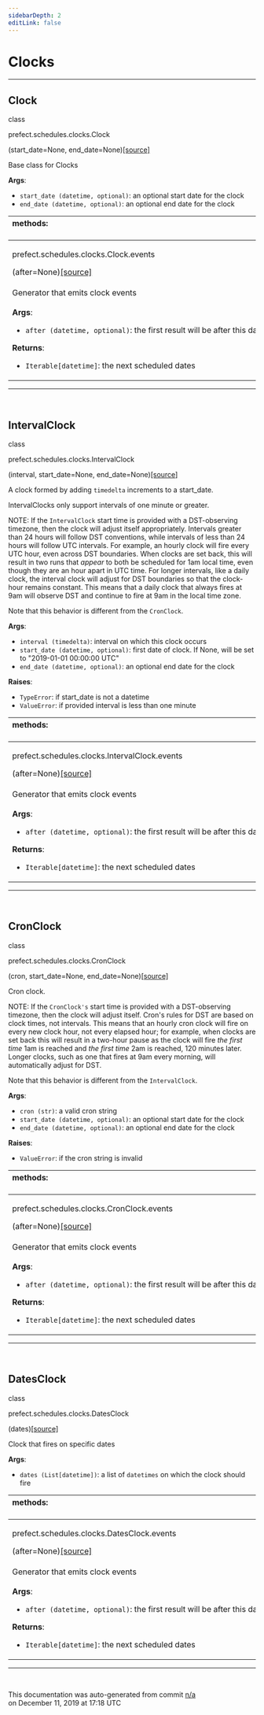 ```yaml
---
sidebarDepth: 2
editLink: false
---
```

# Clocks
---
 ## Clock
 <div class='class-sig' id='prefect-schedules-clocks-clock'><p class="prefect-sig">class </p><p class="prefect-class">prefect.schedules.clocks.Clock</p>(start_date=None, end_date=None)<span class="source"><a href="https://github.com/PrefectHQ/prefect/blob/master/src/prefect/schedules/clocks.py#L9">[source]</a></span></div>

Base class for Clocks

**Args**:     <ul class="args"><li class="args">`start_date (datetime, optional)`: an optional start date for the clock     </li><li class="args">`end_date (datetime, optional)`: an optional end date for the clock</li></ul>

|methods: &nbsp;&nbsp;&nbsp;&nbsp;&nbsp;&nbsp;&nbsp;&nbsp;&nbsp;&nbsp;&nbsp;&nbsp;&nbsp;&nbsp;&nbsp;&nbsp;&nbsp;&nbsp;&nbsp;&nbsp;&nbsp;&nbsp;&nbsp;&nbsp;&nbsp;&nbsp;&nbsp;&nbsp;&nbsp;&nbsp;&nbsp;&nbsp;&nbsp;&nbsp;&nbsp;&nbsp;&nbsp;&nbsp;&nbsp;&nbsp;&nbsp;&nbsp;&nbsp;&nbsp;&nbsp;&nbsp;&nbsp;&nbsp;&nbsp;&nbsp;&nbsp;&nbsp;&nbsp;&nbsp;&nbsp;&nbsp;&nbsp;&nbsp;&nbsp;&nbsp;&nbsp;&nbsp;&nbsp;&nbsp;&nbsp;&nbsp;&nbsp;&nbsp;&nbsp;&nbsp;&nbsp;&nbsp;&nbsp;&nbsp;&nbsp;&nbsp;&nbsp;&nbsp;&nbsp;&nbsp;&nbsp;&nbsp;&nbsp;&nbsp;&nbsp;&nbsp;&nbsp;&nbsp;&nbsp;&nbsp;&nbsp;&nbsp;&nbsp;&nbsp;&nbsp;&nbsp;&nbsp;&nbsp;&nbsp;&nbsp;&nbsp;&nbsp;&nbsp;&nbsp;&nbsp;&nbsp;&nbsp;&nbsp;&nbsp;&nbsp;&nbsp;&nbsp;&nbsp;&nbsp;&nbsp;&nbsp;&nbsp;&nbsp;&nbsp;&nbsp;&nbsp;&nbsp;&nbsp;&nbsp;&nbsp;&nbsp;&nbsp;&nbsp;&nbsp;&nbsp;&nbsp;&nbsp;&nbsp;&nbsp;&nbsp;&nbsp;&nbsp;&nbsp;&nbsp;&nbsp;&nbsp;&nbsp;&nbsp;&nbsp;&nbsp;&nbsp;&nbsp;&nbsp;&nbsp;&nbsp;|
|:----|
 | <div class='method-sig' id='prefect-schedules-clocks-clock-events'><p class="prefect-class">prefect.schedules.clocks.Clock.events</p>(after=None)<span class="source"><a href="https://github.com/PrefectHQ/prefect/blob/master/src/prefect/schedules/clocks.py#L26">[source]</a></span></div>
<p class="methods">Generator that emits clock events<br><br>**Args**:     <ul class="args"><li class="args">`after (datetime, optional)`: the first result will be after this date</li></ul>**Returns**:     <ul class="args"><li class="args">`Iterable[datetime]`: the next scheduled dates</li></ul></p>|

---
<br>

 ## IntervalClock
 <div class='class-sig' id='prefect-schedules-clocks-intervalclock'><p class="prefect-sig">class </p><p class="prefect-class">prefect.schedules.clocks.IntervalClock</p>(interval, start_date=None, end_date=None)<span class="source"><a href="https://github.com/PrefectHQ/prefect/blob/master/src/prefect/schedules/clocks.py#L39">[source]</a></span></div>

A clock formed by adding `timedelta` increments to a start_date.

IntervalClocks only support intervals of one minute or greater.

NOTE: If the `IntervalClock` start time is provided with a DST-observing timezone, then the clock will adjust itself appropriately. Intervals greater than 24 hours will follow DST conventions, while intervals of less than 24 hours will follow UTC intervals. For example, an hourly clock will fire every UTC hour, even across DST boundaries. When clocks are set back, this will result in two runs that *appear* to both be scheduled for 1am local time, even though they are an hour apart in UTC time. For longer intervals, like a daily clock, the interval clock will adjust for DST boundaries so that the clock-hour remains constant. This means that a daily clock that always fires at 9am will observe DST and continue to fire at 9am in the local time zone.

Note that this behavior is different from the `CronClock`.

**Args**:     <ul class="args"><li class="args">`interval (timedelta)`: interval on which this clock occurs     </li><li class="args">`start_date (datetime, optional)`: first date of clock. If None, will be set to         "2019-01-01 00:00:00 UTC"     </li><li class="args">`end_date (datetime, optional)`: an optional end date for the clock</li></ul>**Raises**:     <ul class="args"><li class="args">`TypeError`: if start_date is not a datetime     </li><li class="args">`ValueError`: if provided interval is less than one minute</li></ul>

|methods: &nbsp;&nbsp;&nbsp;&nbsp;&nbsp;&nbsp;&nbsp;&nbsp;&nbsp;&nbsp;&nbsp;&nbsp;&nbsp;&nbsp;&nbsp;&nbsp;&nbsp;&nbsp;&nbsp;&nbsp;&nbsp;&nbsp;&nbsp;&nbsp;&nbsp;&nbsp;&nbsp;&nbsp;&nbsp;&nbsp;&nbsp;&nbsp;&nbsp;&nbsp;&nbsp;&nbsp;&nbsp;&nbsp;&nbsp;&nbsp;&nbsp;&nbsp;&nbsp;&nbsp;&nbsp;&nbsp;&nbsp;&nbsp;&nbsp;&nbsp;&nbsp;&nbsp;&nbsp;&nbsp;&nbsp;&nbsp;&nbsp;&nbsp;&nbsp;&nbsp;&nbsp;&nbsp;&nbsp;&nbsp;&nbsp;&nbsp;&nbsp;&nbsp;&nbsp;&nbsp;&nbsp;&nbsp;&nbsp;&nbsp;&nbsp;&nbsp;&nbsp;&nbsp;&nbsp;&nbsp;&nbsp;&nbsp;&nbsp;&nbsp;&nbsp;&nbsp;&nbsp;&nbsp;&nbsp;&nbsp;&nbsp;&nbsp;&nbsp;&nbsp;&nbsp;&nbsp;&nbsp;&nbsp;&nbsp;&nbsp;&nbsp;&nbsp;&nbsp;&nbsp;&nbsp;&nbsp;&nbsp;&nbsp;&nbsp;&nbsp;&nbsp;&nbsp;&nbsp;&nbsp;&nbsp;&nbsp;&nbsp;&nbsp;&nbsp;&nbsp;&nbsp;&nbsp;&nbsp;&nbsp;&nbsp;&nbsp;&nbsp;&nbsp;&nbsp;&nbsp;&nbsp;&nbsp;&nbsp;&nbsp;&nbsp;&nbsp;&nbsp;&nbsp;&nbsp;&nbsp;&nbsp;&nbsp;&nbsp;&nbsp;&nbsp;&nbsp;&nbsp;&nbsp;&nbsp;&nbsp;|
|:----|
 | <div class='method-sig' id='prefect-schedules-clocks-intervalclock-events'><p class="prefect-class">prefect.schedules.clocks.IntervalClock.events</p>(after=None)<span class="source"><a href="https://github.com/PrefectHQ/prefect/blob/master/src/prefect/schedules/clocks.py#L83">[source]</a></span></div>
<p class="methods">Generator that emits clock events<br><br>**Args**:     <ul class="args"><li class="args">`after (datetime, optional)`: the first result will be after this date</li></ul>**Returns**:     <ul class="args"><li class="args">`Iterable[datetime]`: the next scheduled dates</li></ul></p>|

---
<br>

 ## CronClock
 <div class='class-sig' id='prefect-schedules-clocks-cronclock'><p class="prefect-sig">class </p><p class="prefect-class">prefect.schedules.clocks.CronClock</p>(cron, start_date=None, end_date=None)<span class="source"><a href="https://github.com/PrefectHQ/prefect/blob/master/src/prefect/schedules/clocks.py#L131">[source]</a></span></div>

Cron clock.

NOTE: If the `CronClock's` start time is provided with a DST-observing timezone, then the clock will adjust itself. Cron's rules for DST are based on clock times, not intervals. This means that an hourly cron clock will fire on every new clock hour, not every elapsed hour; for example, when clocks are set back this will result in a two-hour pause as the clock will fire *the first time* 1am is reached and *the first time* 2am is reached, 120 minutes later. Longer clocks, such as one that fires at 9am every morning, will automatically adjust for DST.

Note that this behavior is different from the `IntervalClock`.

**Args**:     <ul class="args"><li class="args">`cron (str)`: a valid cron string     </li><li class="args">`start_date (datetime, optional)`: an optional start date for the clock     </li><li class="args">`end_date (datetime, optional)`: an optional end date for the clock</li></ul>**Raises**:     <ul class="args"><li class="args">`ValueError`: if the cron string is invalid</li></ul>

|methods: &nbsp;&nbsp;&nbsp;&nbsp;&nbsp;&nbsp;&nbsp;&nbsp;&nbsp;&nbsp;&nbsp;&nbsp;&nbsp;&nbsp;&nbsp;&nbsp;&nbsp;&nbsp;&nbsp;&nbsp;&nbsp;&nbsp;&nbsp;&nbsp;&nbsp;&nbsp;&nbsp;&nbsp;&nbsp;&nbsp;&nbsp;&nbsp;&nbsp;&nbsp;&nbsp;&nbsp;&nbsp;&nbsp;&nbsp;&nbsp;&nbsp;&nbsp;&nbsp;&nbsp;&nbsp;&nbsp;&nbsp;&nbsp;&nbsp;&nbsp;&nbsp;&nbsp;&nbsp;&nbsp;&nbsp;&nbsp;&nbsp;&nbsp;&nbsp;&nbsp;&nbsp;&nbsp;&nbsp;&nbsp;&nbsp;&nbsp;&nbsp;&nbsp;&nbsp;&nbsp;&nbsp;&nbsp;&nbsp;&nbsp;&nbsp;&nbsp;&nbsp;&nbsp;&nbsp;&nbsp;&nbsp;&nbsp;&nbsp;&nbsp;&nbsp;&nbsp;&nbsp;&nbsp;&nbsp;&nbsp;&nbsp;&nbsp;&nbsp;&nbsp;&nbsp;&nbsp;&nbsp;&nbsp;&nbsp;&nbsp;&nbsp;&nbsp;&nbsp;&nbsp;&nbsp;&nbsp;&nbsp;&nbsp;&nbsp;&nbsp;&nbsp;&nbsp;&nbsp;&nbsp;&nbsp;&nbsp;&nbsp;&nbsp;&nbsp;&nbsp;&nbsp;&nbsp;&nbsp;&nbsp;&nbsp;&nbsp;&nbsp;&nbsp;&nbsp;&nbsp;&nbsp;&nbsp;&nbsp;&nbsp;&nbsp;&nbsp;&nbsp;&nbsp;&nbsp;&nbsp;&nbsp;&nbsp;&nbsp;&nbsp;&nbsp;&nbsp;&nbsp;&nbsp;&nbsp;&nbsp;|
|:----|
 | <div class='method-sig' id='prefect-schedules-clocks-cronclock-events'><p class="prefect-class">prefect.schedules.clocks.CronClock.events</p>(after=None)<span class="source"><a href="https://github.com/PrefectHQ/prefect/blob/master/src/prefect/schedules/clocks.py#L163">[source]</a></span></div>
<p class="methods">Generator that emits clock events<br><br>**Args**:     <ul class="args"><li class="args">`after (datetime, optional)`: the first result will be after this date</li></ul>**Returns**:     <ul class="args"><li class="args">`Iterable[datetime]`: the next scheduled dates</li></ul></p>|

---
<br>

 ## DatesClock
 <div class='class-sig' id='prefect-schedules-clocks-datesclock'><p class="prefect-sig">class </p><p class="prefect-class">prefect.schedules.clocks.DatesClock</p>(dates)<span class="source"><a href="https://github.com/PrefectHQ/prefect/blob/master/src/prefect/schedules/clocks.py#L217">[source]</a></span></div>

Clock that fires on specific dates

**Args**:     <ul class="args"><li class="args">`dates (List[datetime])`: a list of `datetimes` on which the clock should fire</li></ul>

|methods: &nbsp;&nbsp;&nbsp;&nbsp;&nbsp;&nbsp;&nbsp;&nbsp;&nbsp;&nbsp;&nbsp;&nbsp;&nbsp;&nbsp;&nbsp;&nbsp;&nbsp;&nbsp;&nbsp;&nbsp;&nbsp;&nbsp;&nbsp;&nbsp;&nbsp;&nbsp;&nbsp;&nbsp;&nbsp;&nbsp;&nbsp;&nbsp;&nbsp;&nbsp;&nbsp;&nbsp;&nbsp;&nbsp;&nbsp;&nbsp;&nbsp;&nbsp;&nbsp;&nbsp;&nbsp;&nbsp;&nbsp;&nbsp;&nbsp;&nbsp;&nbsp;&nbsp;&nbsp;&nbsp;&nbsp;&nbsp;&nbsp;&nbsp;&nbsp;&nbsp;&nbsp;&nbsp;&nbsp;&nbsp;&nbsp;&nbsp;&nbsp;&nbsp;&nbsp;&nbsp;&nbsp;&nbsp;&nbsp;&nbsp;&nbsp;&nbsp;&nbsp;&nbsp;&nbsp;&nbsp;&nbsp;&nbsp;&nbsp;&nbsp;&nbsp;&nbsp;&nbsp;&nbsp;&nbsp;&nbsp;&nbsp;&nbsp;&nbsp;&nbsp;&nbsp;&nbsp;&nbsp;&nbsp;&nbsp;&nbsp;&nbsp;&nbsp;&nbsp;&nbsp;&nbsp;&nbsp;&nbsp;&nbsp;&nbsp;&nbsp;&nbsp;&nbsp;&nbsp;&nbsp;&nbsp;&nbsp;&nbsp;&nbsp;&nbsp;&nbsp;&nbsp;&nbsp;&nbsp;&nbsp;&nbsp;&nbsp;&nbsp;&nbsp;&nbsp;&nbsp;&nbsp;&nbsp;&nbsp;&nbsp;&nbsp;&nbsp;&nbsp;&nbsp;&nbsp;&nbsp;&nbsp;&nbsp;&nbsp;&nbsp;&nbsp;&nbsp;&nbsp;&nbsp;&nbsp;&nbsp;|
|:----|
 | <div class='method-sig' id='prefect-schedules-clocks-datesclock-events'><p class="prefect-class">prefect.schedules.clocks.DatesClock.events</p>(after=None)<span class="source"><a href="https://github.com/PrefectHQ/prefect/blob/master/src/prefect/schedules/clocks.py#L229">[source]</a></span></div>
<p class="methods">Generator that emits clock events<br><br>**Args**:     <ul class="args"><li class="args">`after (datetime, optional)`: the first result will be after this date</li></ul>**Returns**:     <ul class="args"><li class="args">`Iterable[datetime]`: the next scheduled dates</li></ul></p>|

---
<br>


<p class="auto-gen">This documentation was auto-generated from commit <a href='https://github.com/PrefectHQ/prefect/commit/n/a'>n/a</a> </br>on December 11, 2019 at 17:18 UTC</p>
